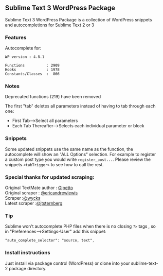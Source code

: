Sublime Text 3 WordPress Package
---

Sublime Text 3 WordPress Package is a collection of WordPress snippets and autocompletions for Sublime Text 2 or 3

### Features

Autocomplete for:

    WP version : 4.8.1

    Functions          : 2909
    Hooks              : 1978
    Constants/Classes  :  866

### Notes

Deprecated functions (219) have been removed

The first "tab" deletes all parameters instead of having to tab through each one:

- First Tab-->Select all parameters
- Each Tab Thereafter-->Selects each individual parameter or block

### Snippets

Some updated snippets use the same name as the function, the autocomplete will show an "ALL Options" selection. For example to
register a custom post type you would write `register_post...`. Please review the snippets `<tabTrigger>` to see how to call the rest.


### Special thanks for updated scraping:

Original TextMate author : [Gipetto](https://github.com/Gipetto/wordpress.tmbundle)  
Original scraper : [@ericandrewlewis](https://github.com/purplefish32/sublime-text-2-wordpress-scraper )  
Scraper :[@wycks](https://github.com/wycks/SublimeText-WordPress-Autocomplete)  
Latest scraper :[@jtsternberg](https://github.com/jtsternberg/sublime-text-3-wordpress/)  

### Tip

Sublime won't autocomplete PHP files when there is no closing `?>` tags , so in "Preferences-->Settings-User" add this snippet:

    "auto_complete_selector": "source, text",

###  Install instructions

Just install via package control (WordPress) or clone into your sublime-text-2 package directory.

